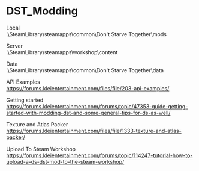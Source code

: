 # DST_Modding

Local  
:\SteamLibrary\steamapps\common\Don't Starve Together\mods

Server  
:\SteamLibrary\steamapps\workshop\content

Data  
:\SteamLibrary\steamapps\common\Don't Starve Together\data

API Examples  
https://forums.kleientertainment.com/files/file/203-api-examples/

Getting started  
https://forums.kleientertainment.com/forums/topic/47353-guide-getting-started-with-modding-dst-and-some-general-tips-for-ds-as-well/

Texture and Atlas Packer  
https://forums.kleientertainment.com/files/file/1333-texture-and-atlas-packer/


Upload To Steam Workshop  
https://forums.kleientertainment.com/forums/topic/114247-tutorial-how-to-upload-a-ds-dst-mod-to-the-steam-workshop/
